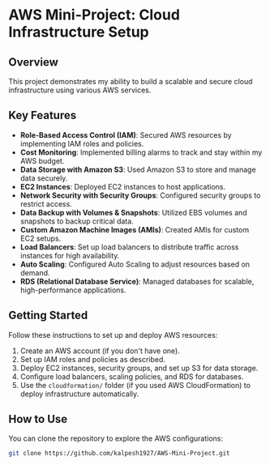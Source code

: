 # AWS Mini-Project: Cloud Infrastructure Setup

## Overview
This project demonstrates my ability to build a scalable and secure cloud infrastructure using various AWS services.

## Key Features
- **Role-Based Access Control (IAM)**: Secured AWS resources by implementing IAM roles and policies.
- **Cost Monitoring**: Implemented billing alarms to track and stay within my AWS budget.
- **Data Storage with Amazon S3**: Used Amazon S3 to store and manage data securely.
- **EC2 Instances**: Deployed EC2 instances to host applications.
- **Network Security with Security Groups**: Configured security groups to restrict access.
- **Data Backup with Volumes & Snapshots**: Utilized EBS volumes and snapshots to backup critical data.
- **Custom Amazon Machine Images (AMIs)**: Created AMIs for custom EC2 setups.
- **Load Balancers**: Set up load balancers to distribute traffic across instances for high availability.
- **Auto Scaling**: Configured Auto Scaling to adjust resources based on demand.
- **RDS (Relational Database Service)**: Managed databases for scalable, high-performance applications.

## Getting Started
Follow these instructions to set up and deploy AWS resources:

1. Create an AWS account (if you don't have one).
2. Set up IAM roles and policies as described.
3. Deploy EC2 instances, security groups, and set up S3 for data storage.
4. Configure load balancers, scaling policies, and RDS for databases.
5. Use the `cloudformation/` folder (if you used AWS CloudFormation) to deploy infrastructure automatically.

## How to Use
You can clone the repository to explore the AWS configurations:

```bash
git clone https://github.com/kalpesh1927/AWS-Mini-Project.git
